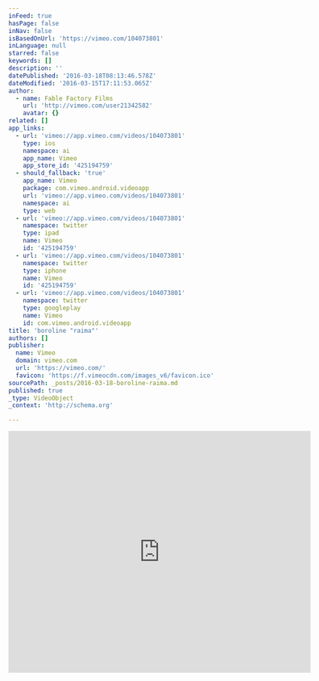```yaml
---
inFeed: true
hasPage: false
inNav: false
isBasedOnUrl: 'https://vimeo.com/104073801'
inLanguage: null
starred: false
keywords: []
description: ''
datePublished: '2016-03-18T08:13:46.578Z'
dateModified: '2016-03-15T17:11:53.065Z'
author:
  - name: Fable Factory Films
    url: 'http://vimeo.com/user21342582'
    avatar: {}
related: []
app_links:
  - url: 'vimeo://app.vimeo.com/videos/104073801'
    type: ios
    namespace: ai
    app_name: Vimeo
    app_store_id: '425194759'
  - should_fallback: 'true'
    app_name: Vimeo
    package: com.vimeo.android.videoapp
    url: 'vimeo://app.vimeo.com/videos/104073801'
    namespace: ai
    type: web
  - url: 'vimeo://app.vimeo.com/videos/104073801'
    namespace: twitter
    type: ipad
    name: Vimeo
    id: '425194759'
  - url: 'vimeo://app.vimeo.com/videos/104073801'
    namespace: twitter
    type: iphone
    name: Vimeo
    id: '425194759'
  - url: 'vimeo://app.vimeo.com/videos/104073801'
    namespace: twitter
    type: googleplay
    name: Vimeo
    id: com.vimeo.android.videoapp
title: 'boroline "raima"'
authors: []
publisher:
  name: Vimeo
  domain: vimeo.com
  url: 'https://vimeo.com/'
  favicon: 'https://f.vimeocdn.com/images_v6/favicon.ico'
sourcePath: _posts/2016-03-18-boroline-raima.md
published: true
_type: VideoObject
_context: 'http://schema.org'

---
```

<iframe src="https://cdn.embedly.com/widgets/media.html?src=https%3A%2F%2Fplayer.vimeo.com%2Fvideo%2F104073801&amp;url=https%3A%2F%2Fvimeo.com%2F104073801&amp;image=http%3A%2F%2Fi.vimeocdn.com%2Fvideo%2F486519336_295x166.jpg&amp;key=b7d04c9b404c499eba89ee7072e1c4f7&amp;type=text%2Fhtml&amp;schema=vimeo" width="600" height="480" scrolling="no" frameborder="0" allowfullscreen="allowfullscreen" style=""></iframe>